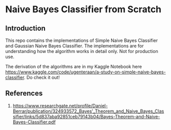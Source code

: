 # Naive Bayes Classifier from Scratch

## Introduction
This repo contains the implementations of Simple Naive Bayes Classifier and Gaussian Naive Bayes Classifier. The implementations are for understanding how the algorithm works in detail only. Not for production use. 

The derivation of the algorithms are in my Kaggle Notebook here https://www.kaggle.com/code/ugenteraan/a-study-on-simple-naive-bayes-classifier. Do check it out!

## References

1) https://www.researchgate.net/profile/Daniel-Berrar/publication/324933572_Bayes'_Theorem_and_Naive_Bayes_Classifier/links/5d837aba92851ceb79143b04/Bayes-Theorem-and-Naive-Bayes-Classifier.pdf

